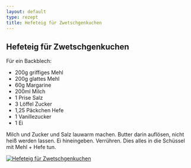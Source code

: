 ```yaml
---
layout: default
type: rezept
title: Hefeteig für Zwetschgenkuchen
---
```


## Hefeteig für Zwetschgenkuchen

Für ein Backblech:

- 200g griffiges Mehl
- 200g glattes Mehl
- 60g Margarine
- 200ml Milch
- 1 Prise Salz
- 3 Löffel Zucker
- 1,25 Päckchen Hefe
- 1 Vanillezucker
- 1 Ei

Milch und Zucker und Salz lauwarm machen. Butter darin auflösen, nicht heiß werden lassen. Ei hineingeben. Verrühren. Dies alles in die Schüssel mit Mehl + Hefe tun.

<a href="{{site.baseurl}}/img/hefeteig-zwetschgenkuchen.jpg"><img alt="Hefeteig für Zwetschgenkuchen" src="{{site.baseurl}}/img/hefeteig-zwetschgenkuchen.jpg" class="original_rezept" /></a>

